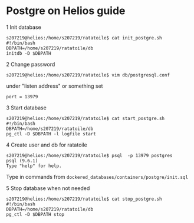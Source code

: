 # Postgre on Helios guide

1 Init database
```
s207219@helios:/home/s207219/ratatoile$ cat init_postgre.sh
#!/bin/bash
DBPATH=/home/s207219/ratatoile/db
initdb -D $DBPATH
```

2 Change password
```
s207219@helios:/home/s207219/ratatoile$ vim db/postgresql.conf
```
under "listen address" or something set
```
port = 13979
```

3 Start database
```
s207219@helios:/home/s207219/ratatoile$ cat start_postgre.sh 
#!/bin/bash
DBPATH=/home/s207219/ratatoile/db
pg_ctl -D $DBPATH -l logfile start
```

4 Create user and db for ratatoile
```
s207219@helios:/home/s207219/ratatoile$ psql  -p 13979 postgres  
psql (9.6.1)
Type "help" for help.
```
Type in commands from ```dockered_databases/containers/postgre/init.sql```

5 Stop database when not needed

```
s207219@helios:/home/s207219/ratatoile$ cat stop_postgre.sh 
#!/bin/bash
DBPATH=/home/s207219/ratatoile/db
pg_ctl -D $DBPATH stop
```
